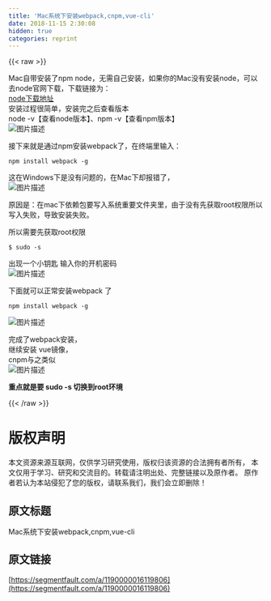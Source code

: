 ```yaml
---
title: 'Mac系统下安装webpack,cnpm,vue-cli' 
date: 2018-11-15 2:30:08
hidden: true
categories: reprint
---
```


{{< raw >}}
<p>Mac&#x81EA;&#x5E26;&#x5B89;&#x88C5;&#x4E86;npm node&#xFF0C;&#x65E0;&#x9700;&#x81EA;&#x5DF1;&#x5B89;&#x88C5;&#xFF0C;&#x5982;&#x679C;&#x4F60;&#x7684;Mac&#x6CA1;&#x6709;&#x5B89;&#x88C5;node&#xFF0C;&#x53EF;&#x4EE5;&#x53BB;node&#x5B98;&#x7F51;&#x4E0B;&#x8F7D;&#xFF0C;&#x4E0B;&#x8F7D;&#x94FE;&#x63A5;&#x4E3A;&#xFF1A;<br><a href="https://nodejs.org/en/download/" rel="nofollow noreferrer">node&#x4E0B;&#x8F7D;&#x5730;&#x5740;</a><br>&#x5B89;&#x88C5;&#x8FC7;&#x7A0B;&#x5F88;&#x7B80;&#x5355;&#xFF0C;&#x5B89;&#x88C5;&#x5B8C;&#x4E4B;&#x540E;&#x67E5;&#x770B;&#x7248;&#x672C;<br>node -v&#x3010;&#x67E5;&#x770B;node&#x7248;&#x672C;&#x3011;&#x3001;npm -v&#x3010;&#x67E5;&#x770B;npm&#x7248;&#x672C;&#x3011;<br><span class="img-wrap"><img data-src="/img/bVbfNze?w=1130&amp;h=722" src="https://static.alili.tech/img/bVbfNze?w=1130&amp;h=722" alt="&#x56FE;&#x7247;&#x63CF;&#x8FF0;" title="&#x56FE;&#x7247;&#x63CF;&#x8FF0;"></span></p><p>&#x63A5;&#x4E0B;&#x6765;&#x5C31;&#x662F;&#x901A;&#x8FC7;npm&#x5B89;&#x88C5;webpack&#x4E86;&#xFF0C;&#x5728;&#x7EC8;&#x7AEF;&#x91CC;&#x8F93;&#x5165;&#xFF1A;</p><pre><code>npm install webpack -g</code></pre><p>&#x8FD9;&#x5728;Windows&#x4E0B;&#x662F;&#x6CA1;&#x6709;&#x95EE;&#x9898;&#x7684;&#xFF0C;&#x5728;Mac&#x4E0B;&#x5374;&#x62A5;&#x9519;&#x4E86;&#xFF0C;<br><span class="img-wrap"><img data-src="/img/bVbfNAp?w=1140&amp;h=644" src="https://static.alili.tech/img/bVbfNAp?w=1140&amp;h=644" alt="&#x56FE;&#x7247;&#x63CF;&#x8FF0;" title="&#x56FE;&#x7247;&#x63CF;&#x8FF0;"></span></p><p>&#x539F;&#x56E0;&#x662F;&#xFF1A;&#x5728;mac&#x4E0B;&#x4F9D;&#x8D56;&#x5305;&#x8981;&#x5199;&#x5165;&#x7CFB;&#x7EDF;&#x91CD;&#x8981;&#x6587;&#x4EF6;&#x5939;&#x91CC;&#xFF0C;&#x7531;&#x4E8E;&#x6CA1;&#x6709;&#x5148;&#x83B7;&#x53D6;root&#x6743;&#x9650;&#x6240;&#x4EE5;&#x5199;&#x5165;&#x5931;&#x8D25;&#xFF0C;&#x5BFC;&#x81F4;&#x5B89;&#x88C5;&#x5931;&#x8D25;&#x3002;</p><p>&#x6240;&#x4EE5;&#x9700;&#x8981;&#x5148;&#x83B7;&#x53D6;root&#x6743;&#x9650;</p><pre><code>$ sudo -s</code></pre><p>&#x51FA;&#x73B0;&#x4E00;&#x4E2A;&#x5C0F;&#x94A5;&#x5319; &#x8F93;&#x5165;&#x4F60;&#x7684;&#x5F00;&#x673A;&#x5BC6;&#x7801;<br><span class="img-wrap"><img data-src="/img/bVbfNBV?w=1136&amp;h=56" src="https://static.alili.tech/img/bVbfNBV?w=1136&amp;h=56" alt="&#x56FE;&#x7247;&#x63CF;&#x8FF0;" title="&#x56FE;&#x7247;&#x63CF;&#x8FF0;"></span></p><p>&#x4E0B;&#x9762;&#x5C31;&#x53EF;&#x4EE5;&#x6B63;&#x5E38;&#x5B89;&#x88C5;webpack &#x4E86;</p><pre><code>npm install webpack -g</code></pre><p><span class="img-wrap"><img data-src="/img/bVbfNCa?w=1148&amp;h=346" src="https://static.alili.tech/img/bVbfNCa?w=1148&amp;h=346" alt="&#x56FE;&#x7247;&#x63CF;&#x8FF0;" title="&#x56FE;&#x7247;&#x63CF;&#x8FF0;"></span></p><p>&#x5B8C;&#x6210;&#x4E86;webpack&#x5B89;&#x88C5;&#xFF0C;<br>&#x7EE7;&#x7EED;&#x5B89;&#x88C5; vue&#x955C;&#x50CF;&#xFF0C;<br>cnpm&#x4E0E;&#x4E4B;&#x7C7B;&#x4F3C;<br><span class="img-wrap"><img data-src="/img/bVbfNCL?w=1108&amp;h=92" src="https://static.alili.tech/img/bVbfNCL?w=1108&amp;h=92" alt="&#x56FE;&#x7247;&#x63CF;&#x8FF0;" title="&#x56FE;&#x7247;&#x63CF;&#x8FF0;"></span></p><p><strong>&#x91CD;&#x70B9;&#x5C31;&#x662F;&#x8981; sudo -s &#x5207;&#x6362;&#x5230;root&#x73AF;&#x5883;</strong></p>
{{< /raw >}}

# 版权声明
本文资源来源互联网，仅供学习研究使用，版权归该资源的合法拥有者所有，
本文仅用于学习、研究和交流目的。转载请注明出处、完整链接以及原作者。
原作者若认为本站侵犯了您的版权，请联系我们，我们会立即删除！

## 原文标题
Mac系统下安装webpack,cnpm,vue-cli

## 原文链接
[https://segmentfault.com/a/1190000016119806](https://segmentfault.com/a/1190000016119806)

